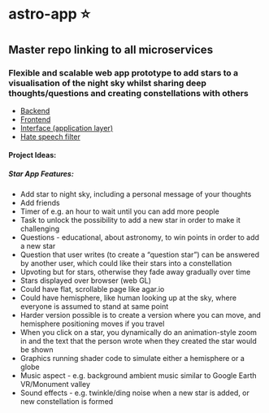# astro-app ⭐️
## Master repo linking to all microservices
### Flexible and scalable web app prototype to add stars to a visualisation of the night sky whilst sharing deep thoughts/questions and creating constellations with others

- [Backend](https://github.com/mollymachin/stars_backend)
- [Frontend](https://github.com/Arneaj/StarsFrontend)
- [Interface (application layer)](https://github.com/aoneillmark/StarsApplication)
- [Hate speech filter](https://github.com/CharlotteR-G/HateSpeechFilter)


#### Project Ideas:
##### Star App Features:
- Add star to night sky, including a personal message of your thoughts
- Add friends
- Timer of e.g. an hour to wait until you can add more people
- Task to unlock the possibility to add a new star in order to make it challenging
- Questions - educational, about astronomy, to win points in order to add a new star
- Question that user writes (to create a “question star”) can be answered by another user, which could like their stars into a constellation
- Upvoting but for stars, otherwise they fade away gradually over time 
- Stars displayed over browser (web GL)
- Could have flat, scrollable page like agar.io
- Could have hemisphere, like human looking up at the sky, where everyone is assumed to stand at same point
- Harder version possible is to create a version where you can move, and hemisphere positioning moves if you travel
- When you click on a star, you dynamically do an animation-style zoom in and the text that the person wrote when they created the star would be shown
- Graphics running shader code to simulate either a hemisphere or a globe
- Music aspect - e.g. background ambient music similar to Google Earth VR/Monument valley
- Sound effects - e.g. twinkle/ding noise when a new star is added, or new constellation is formed
